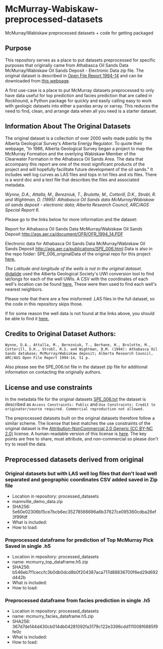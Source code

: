 # McMurray-Wabiskaw-preprocessed-datasets
McMurray/Wabiskaw preprocessed datasets + code for getting packaged

Purpose
-------
This repository serves as a place to put datasets preprocessed for specific purposes that originally came from Athabasca Oil Sands Data McMurray/Wabiskaw Oil Sands Deposit - Electronic Data zip file. The original dataset is described in <a href="https://ags.aer.ca/publications/OFR_1994_14.html">Open File Report 1994-14</a> and can be downloaded from <a href="https://ags.aer.ca/publications/SPE_006.html">this webpage</a>.

A first use-case is a place to put McMurray datasets preprocessed to only have data useful for top prediction and facies prediction that are called in Rockhound, a Python package for quickly and easily calling easy to work with geologic datasets into either a pandas array or xarray. This reduces the need to find, clean, and arrange data when all you need is a starter dataset. 


Information About The Original Datasets
-------
The original dataset is a collection of over 2000 wells made public by the Alberta Geological Survey's Alberta Energy Regulator. To quote their webpage, "In 1986, Alberta Geological Survey began a project to map the McMurray Formation and the overlying Wabiskaw Member of the Clearwater Formation in the Athabasca Oil Sands Area. The data that accompany this report are one of the most significant products of the project and will hopefully facilitate future development of the oil sands." It includes well log curves as LAS files and tops in txt files and xls files. There is a word doc and a text file that describes the files and associated metadata. 

_Wynne, D.A., Attalla, M., Berezniuk, T., Brulotte, M., Cotterill, D.K., Strobl, R. and Wightman, D. (1995): Athabasca Oil Sands data McMurray/Wabiskaw oil sands deposit - electronic data; Alberta Research Council, ARC/AGS Special Report 6._

Please go to the links below for more information and the dataset:

Report for Athabasca Oil Sands Data McMurray/Wabiskaw Oil Sands Deposit http://ags.aer.ca/document/OFR/OFR_1994_14.PDF

Electronic data for Athabasca Oil Sands Data McMurray/Wabiskaw Oil Sands Deposit http://ags.aer.ca/publications/SPE_006.html Data is also in the repo folder: SPE_006_originalData of the original repo for this project <a href="https://github.com/JustinGOSSES/MannvilleGroup_Strat_Hackathon/tree/master/SPE_006_originalData">here.</a>

_The Latitude and longitude of the wells is not in the original dataset._ <a href="https://github.com/dalide">@dalide<a> used the Alberta Geological Society's UWI conversion tool to find lat/longs for each of the well UWIs. A CSV with the coordinates of each well's location can be found <a href="https://github.com/JustinGOSSES/MannvilleGroup_Strat_Hackathon/blob/master/well_lat_lng.csv">here.</a> These were then used to find each well's nearest neighbors.

Please note that there are a few misformed .LAS files in the full dataset, so the code in this repository skips those.

If for some reason the well data is not found at the links above, you should be able to find it <a href="https://github.com/JustinGOSSES/MannvilleGroup_Strat_Hackathon/tree/master/SPE_006_originalData">here.</a>

## Credits to Original Dataset Authors:
```
Wynne, D.A., Attalla, M., Berezniuk, T., Berhane, H., Brulotte, M., Cotterill, D.K., Strobl, R.S. and Wightman, D.M. (1994): Athabasca Oil Sands database; McMurray/Wabiskaw deposit; Alberta Research Council, ARC/AGS Open File Report 1994-14, 51 p.
```
Also please see the SPE_006.txt file in the dataset zip file for additional information on contacting the originally authors.

## License and use constraints
In the metadata file for the original datasets <a href="https://github.com/JustinGOSSES/MannvilleGroup_Strat_Hackathon/blob/master/SPE_006_originalData/Metadata/SPE_006.txt">SPE_006.txt</a> the dataset is described as `Access Constraints: Public` and `Use Constraints: Credit to originator/source required. Commercial reproduction not allowed.`

The preprocessed datasets built on the original datasets therefore follow a similar scheme. The license that best matches the use constraints of the original dataset is the <a href="https://creativecommons.org/licenses/by-nc/2.0/legalcode">Attribution-NonCommercial 2.0 Generic (CC BY-NC 2.0)</a> license. A human-readable version of this license is <a href="https://creativecommons.org/licenses/by-nc/2.0/">here</a>. The key points are free to share, must attribute, and non-commercial so please don't try to resell the data.

## Preprocessed datasets derived from original

### Original datasets but with LAS well log files that don't load well separated and geographic coordinates CSV added saved in Zip file
- Location in repository: processed_datasets
- mannville_demo_data.zip
- SHA256: 5e60e02306b15ce7bcb6ec35278566696a6b37627ce095360cdba26ef3f99fdf
- What is included:
- How to load:

### Preprocessed dataframe for prediction of Top McMurray Pick Saved in single .h5 
- Location in repository: processed_datasets
- name: mcmurry_top_dataframe.h5.zip
- SHA256: b546eb7f1ceccfc3b0db0dcd8b0f204387aca717d88836700f6ed29d692d442b
- What is included:
- How to load:

### Preprocessed dataframe from facies prediction in single .h5
- Location in repository: processed_datasets
- name: mcmurry_facies_dataframe.h5.zip
- SHA256: 367d7de144d430cb014db04281092fa3179c122e3396cdd111008f6885f9fe0c
- What is included:
- How to load:

